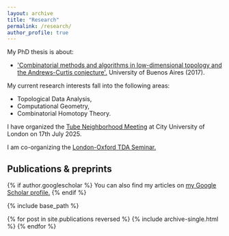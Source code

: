 ```yaml
---
layout: archive
title: "Research"
permalink: /research/
author_profile: true
---
```


My PhD thesis is about:

* ['Combinatorial methods and algorithms in low-dimensional topology and the Andrews-Curtis conjecture'.](http://cms.dm.uba.ar/academico/carreras/doctorado/Tesis_Ximena_Fernandez.pdf)  University of Buenos Aires (2017). 

My current research interests fall into the following areas: 
* Topological Data Analysis,
* Computational Geometry,
* Combinatorial Homotopy Theory.

I have organized the [Tube Neighborhood Meeting](https://sites.google.com/view/tubeneighbourhood/) at City University of London on 17th July 2025.

I am co-organizing the [London-Oxford TDA Seminar. ](https://sites.google.com/view/londoxtda/home )  

## Publications & preprints

<nbsp>

{% if author.googlescholar %}
  You can also find my articles on <u><a href="{{author.googlescholar}}">my Google Scholar profile</a>.</u>
{% endif %}

{% include base_path %}

{% for post in site.publications reversed %}
  {% include archive-single.html %}
{% endfor %}
